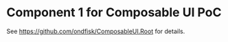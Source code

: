 # Component 1 for Composable UI PoC

See <https://github.com/ondfisk/ComposableUI.Root> for details.
